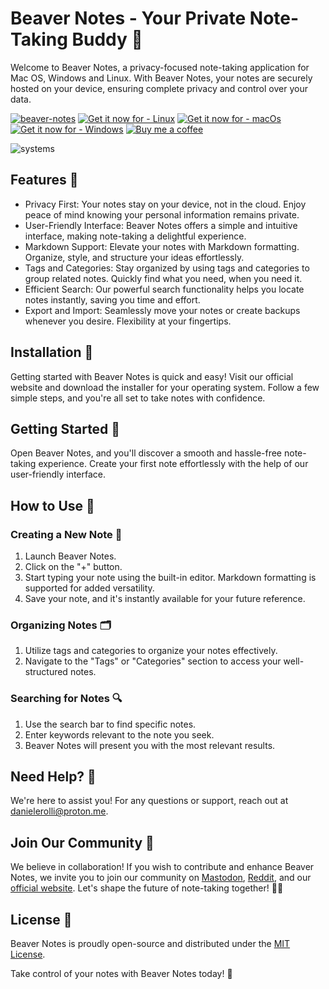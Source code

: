 # Beaver Notes - Your Private Note-Taking Buddy 📝

Welcome to Beaver Notes, a privacy-focused note-taking application for Mac OS, Windows and Linux. With Beaver Notes, your notes are securely hosted on your device, ensuring complete privacy and control over your data.

[![beaver-notes](https://snapcraft.io/beaver-notes/badge.svg)](https://snapcraft.io/beaver-notes)
[![Get it now for - Linux](https://img.shields.io/badge/Get_it_now_for-Linux-yellow?logo=linux&logoColor=white)](http://beavernotes.com/download.html)
[![Get it now for - macOs](https://img.shields.io/static/v1?label=Get+it+now+for&message=macOs&color=orange&logo=apple&logoColor=white)](http://beavernotes.com/download.html)
[![Get it now for - Windows](https://img.shields.io/badge/Get_it_now_for-Windows-blue?logo=windows&logoColor=white)](http://beavernotes.com/download.html)
[![Buy me a coffee](https://img.shields.io/static/v1?label=&message=Buy+me+a+coffee&color=yellow&logo=Buy+me+a+coffee&logoColor=white)](https://www.buymeacoffee.com/beavernotes)


![systems](https://github.com/Daniele-rolli/Beaver-Notes/assets/67503004/f9c6e510-3bad-4563-b6b4-5dfc7dff7caa)


## Features 🌟

- Privacy First: Your notes stay on your device, not in the cloud. Enjoy peace of mind knowing your personal information remains private.
- User-Friendly Interface: Beaver Notes offers a simple and intuitive interface, making note-taking a delightful experience.
- Markdown Support: Elevate your notes with Markdown formatting. Organize, style, and structure your ideas effortlessly.
- Tags and Categories: Stay organized by using tags and categories to group related notes. Quickly find what you need, when you need it.
- Efficient Search: Our powerful search functionality helps you locate notes instantly, saving you time and effort.
- Export and Import: Seamlessly move your notes or create backups whenever you desire. Flexibility at your fingertips.
  
## Installation 🚀

Getting started with Beaver Notes is quick and easy! Visit our official website and download the installer for your operating system. 
Follow a few simple steps, and you're all set to take notes with confidence.

## Getting Started 🎉

Open Beaver Notes, and you'll discover a smooth and hassle-free note-taking experience. 
Create your first note effortlessly with the help of our user-friendly interface.
## How to Use 📖

### Creating a New Note 📝

1. Launch Beaver Notes.
2. Click on the "+" button.
3. Start typing your note using the built-in editor. Markdown formatting is supported for added versatility.
4. Save your note, and it's instantly available for your future reference.
   
### Organizing Notes 🗂️

1. Utilize tags and categories to organize your notes effectively.
2. Navigate to the "Tags" or "Categories" section to access your well-structured notes.
###  Searching for Notes 🔍

1. Use the search bar to find specific notes.
2. Enter keywords relevant to the note you seek.
3. Beaver Notes will present you with the most relevant results.

## Need Help? 🤔

We're here to assist you! For any questions or support, reach out at danielerolli@proton.me.

## Join Our Community 🦫

We believe in collaboration! If you wish to contribute and enhance Beaver Notes, we invite you to join our community on [Mastodon](https://mastodon.social/@Beavernotes), [Reddit](https://www.reddit.com/r/BeaverNotes/), and our [official website](https://www.beavernotes.com). Let's shape the future of note-taking together! 🚀📝

## License 📜
Beaver Notes is proudly open-source and distributed under the [MIT License](https://github.com/Daniele-rolli/Beaver-Notes/blob/main/LICENSE).

Take control of your notes with Beaver Notes today! 🚀
